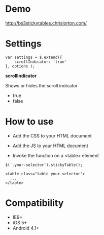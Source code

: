 # Demo

http://bs3stickytables.chrislorton.com/

# Settings

```
var settings = $.extend({
    scrollIndicator: 'true'
}, options );
```

**scrollIndicator**

Shows or hides the scroll indicator

- true
- false

# How to use

- Add the CSS to your HTML document

- Add the JS to your HTML document

- Invoke the function on a &lt;table&gt; element

```
$('.your-selector').stickyTable();
```
```
<table class="table your-selector">
  ...
</table>
```
# Compatibility

- IE9+
- iOS 5+
- Android 4.1+
